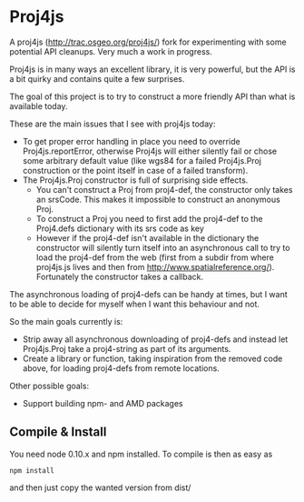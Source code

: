 Proj4js
=======

A proj4js (http://trac.osgeo.org/proj4js/) fork for experimenting with some potential API cleanups. 
Very much a work in progress.

Proj4js is in many ways an excellent library, it is very powerful, but the API is a bit quirky 
and contains quite a few surprises.

The goal of this project is to try to construct a more friendly API than what is available today.

These are the main issues that I see with proj4js today:

  * To get proper error handling in place you need to override Proj4js.reportError, otherwise
  	Proj4js will either silently fail or chose some arbitrary default value (like wgs84 for a 
	failed Proj4js.Proj construction or the point itself in case of a failed transform).
  * The Proj4js.Proj constructor is full of surprising side effects.
  	* You can't construct a Proj from proj4-def, the constructor only takes an srsCode. This
	  makes it impossible to construct an anonymous Proj.
	* To construct a Proj you need to first add the proj4-def to the Proj4.defs dictionary 
	  with its srs code as key
	* However if the proj4-def isn't available in the dictionary the constructor will silently
	  turn itself into an asynchronous call to try to load the proj4-def from the web (first from
	  a subdir from where proj4js.js lives and then from http://www.spatialreference.org/). 
	  Fortunately the constructor takes a callback. 

The asynchronous loading of proj4-defs can be handy at times, but I want to be able to decide
for myself when I want this behaviour and not. 

So the main goals currently is: 
  * Strip away all asynchronous downloading of proj4-defs and instead let Proj4js.Proj take a
  	proj4-string as part of its arguments.
  * Create a library or function, taking inspiration from the removed code above, for loading
  	proj4-defs from remote locations. 

Other possible goals:
  * Support building npm- and AMD packages

Compile & Install
-------
You need node 0.10.x and npm installed. 
To compile is then as easy as
```
npm install
```
and then just copy the wanted version from dist/